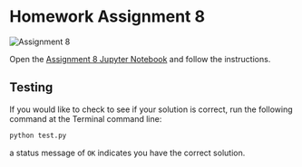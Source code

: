 # Homework Assignment 8

![Assignment 8](https://github.com/PGE323M/assignment8-solution/workflows/.github/workflows/main.yml/badge.svg)

Open the [Assignment 8 Jupyter Notebook](assignment8.ipynb) and follow the instructions.

## Testing

If you would like to check to see if your solution is correct, run the following command at the Terminal command line:

```bash
python test.py
```

a status message of `OK` indicates you have the correct solution.
